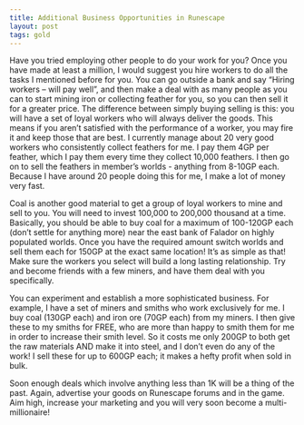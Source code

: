 ```yaml
---
title: Additional Business Opportunities in Runescape
layout: post
tags: gold
---
```


Have you tried employing other people to do your work for you? Once you have made at least a million, I would suggest you hire workers to do all the tasks I mentioned before for you. You can go outside a bank and say “Hiring workers – will pay well”, and then make a deal with as many people as you can to start mining iron or collecting feather for you, so you can then sell it for a greater price. The difference between simply buying selling is this: you will have a set of loyal workers who will always deliver the goods. This means if you aren’t satisfied with the performance of a worker, you may fire it and keep those that are best. I currently manage about 20 very good workers who consistently collect feathers for me. I pay them 4GP per feather, which I pay them every time they collect 10,000 feathers. I then go on to sell the feathers in member’s worlds - anything from 8-10GP each. Because I have around 20 people doing this for me, I make a lot of money very fast.

Coal is another good material to get a group of loyal workers to mine and sell to you. You will need to invest 100,000 to 200,000 thousand at a time. Basically, you should be able to buy coal for a maximum of 100-120GP each (don’t settle for anything more) near the east bank of Falador on highly populated worlds. Once you have the required amount switch worlds and sell them each for 150GP at the exact same location! It’s as simple as that! Make sure the workers you select will build a long lasting relationship. Try and become friends with a few miners, and have them deal with you specifically.

You can experiment and establish a more sophisticated business. For example, I have a set of miners and smiths who work exclusively for me. I buy coal (130GP each) and iron ore (70GP each) from my miners. I then give these to my smiths for FREE, who are more than happy to smith them for me in order to increase their smith level. So it costs me only 200GP to both get the raw materials AND make it into steel, and I don’t even do any of the work! I sell these for up to 600GP each; it makes a hefty profit when sold in bulk.

Soon enough deals which involve anything less than 1K will be a thing of the past. Again, advertise your goods on Runescape forums and in the game. Aim high, increase your marketing and you will very soon become a multi-millionaire!


